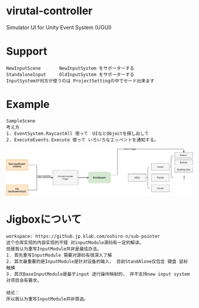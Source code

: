# virutal-controller
Simulator UI for Unity Event System (UGUI)

# Support
```
NewInputScene  		NewInputSystem をサポーターする
StandaloneInput		OldInputSystem をサポーターする
InputSystemが何方が使うのは ProjectSettingの中でセード出来ます
```

# Example
```
SampleScene 
考え方
1. EventSystem.RaycastAll 使って　UIなとObjectを探し出して 
2. ExecuteEvents.Execute 使って いろいろなエッベントを通知する。

``` 

![実装した考え方](https://raw.githubusercontent.com/klabchina/virutal-controller/main/imgs/unity-input.png)


# Jigboxについて
```
workspace: https://github.jp.klab.com/oshiro-n/sub-pointer
这个仓库实现的内容实现的不错 对inputModule源码有一定的解读。
但是我认为重写InputModule并非是最佳办法。
1. 首先重写InputModule 需要对源码有很深入了解
2. 其次最重要的是InputModule是针对设备的输入， 目前StandAlone仅包含 键盘 鼠标 触摸
3. 其次BaseInputModule是基于input 进行操作映射的， 并不支持new input system 对项目会有要求。

结论：
所以我认为重写InputModule并非首选。

```

